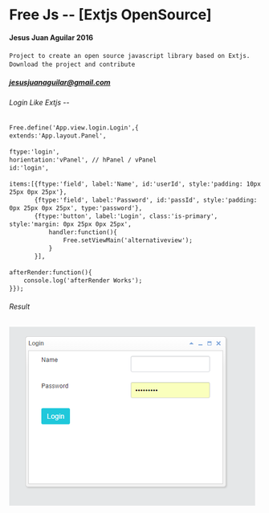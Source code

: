 # Free Js -- [Extjs OpenSource]
#### Jesus Juan Aguilar 2016

`Project to create an open source javascript library based on Extjs. Download the project and contribute`

 
##### jesusjuanaguilar@gmail.com


###### Login Like Extjs --


	Free.define('App.view.login.Login',{
	extends:'App.layout.Panel',

	ftype:'login',
	horientation:'vPanel', // hPanel / vPanel
	id:'login',
	
	items:[{ftype:'field', label:'Name', id:'userId', style:'padding: 10px 25px 0px 25px'}, 
	       {ftype:'field', label:'Password', id:'passId', style:'padding: 0px 25px 0px 25px', type:'password'},
	       {ftype:'button', label:'Login', class:'is-primary', style:'margin: 0px 25px 0px 25px', 
	    	   handler:function(){
	    		   Free.setViewMain('alternativeview');
	    	   }   
	       }],
	
	afterRender:function(){
		console.log('afterRender Works');
	}});



###### Result
![alt tag](https://github.com/sukisuso/proyectos/blob/master/freedom/resources/img/login.png)
